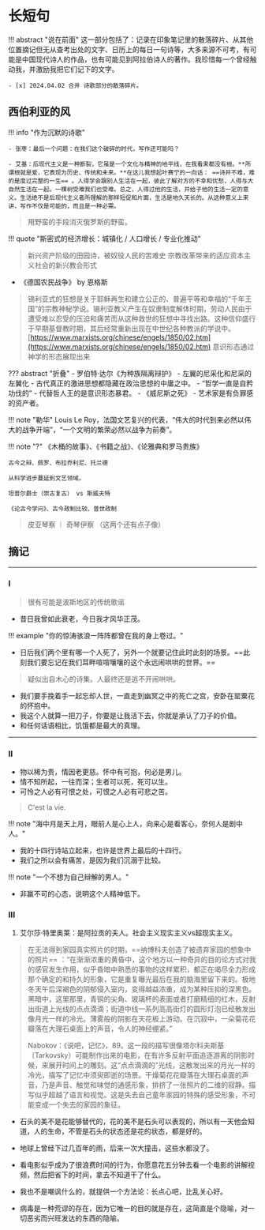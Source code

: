 # 长短句

!!! abstract "说在前面"
    这一部分包括了：记录在印象笔记里的散落碎片、从其他位置摘记但无从查考出处的文字、日历上的每日一句诗等，大多来源不可考，有可能是中国现代诗人的作品，也有可能见到阿拉伯诗人的著作。我珍惜每一个曾经触动我，并激励我把它们记下的文字。

    - [x] 2024.04.02 合并 诗歌部分的散落碎片。

## 西伯利亚的风


!!! info "作为沉默的诗歌"

    - 张枣：最后一个问题：在我们这个破碎的时代，写作还可能吗？
    
    - 艾基：后现代主义是一种断裂，它虽是一个文化与精神的地平线，在我看来都没有根。**所谓根就是爱，它表现为历史、传统和未来。**在这儿我想起叶赛宁的一向话： ==诗并不难，难的是度过完整的一生== 。人得学会跟别人生活在一起，彼此了解对方的不幸和忧愁，人得与大自然生活在一起。一棵树受难我们也受难。总之，人得过他的生活，并给子他的生活一定的意义。生活绝不是后现代主义者所理解的那样短促和片面，生活是地久天长的。从这种意义上来讲，写作不仅是可能的，而且是一种必需。

> 用野蛮的手段消灭俄罗斯的野蛮。


!!! quote "斯密式的经济增长：城镇化 / 人口增长 / 专业化推动"


> 新兴资产阶级的田园诗，被奴役人民的苦难史
> 宗教改革带来的适应资本主义社会的新兴教会形式

- 《德国农民战争》 by 恩格斯
> 锡利亚式的狂想是关于耶稣再生和建立公正的、普遍平等和幸福的“千年王国”的宗教神秘学说。锡利亚教义产生在奴隶制度解体时期，劳动人民由于遭受难以忍受的压迫和痛苦而从这种救世的狂想中寻找出路。这种信仰盛行于早期基督教时期，其后经常重新出现在中世纪各种教派的学说中。
> [https://www.marxists.org/chinese/engels/1850/02.htm](https://www.marxists.org/chinese/engels/1850/02.htm)
> 意识形态通过神学的形态展现出来


??? abstract "折叠"
    - 罗伯特·达尔《为种族隔离辩护》
    - 左翼的尼采化和尼采的左翼化
    - 古代真正的激进思想都隐藏在政治思想的中庸之中。
    - “哲学一直是自矜功伐的”
    - 代替哲人王的是意识形态暴君。
    - 《威尼斯之死》
    - 艺术家是有负罪感的资产者。


!!! note "勒华"
    Louis Le Roy，法国文艺复兴的代表，“伟大的时代到来必然以伟大的战争开端”，“一个文明的繁荣必然以战争为前奏”。

!!! note "?"
    《木桶的故事》、《书籍之战》、《论雅典和罗马贵族》

    古今之辩、佩罗、布拉乔利尼、托兰德

    从科学进步蔓延到文艺领域。

    坦普尔爵士（崇古复古） vs 斯威夫特

    《论古今学问》、古今政制比较、普世政制


> 皮亚琴察 ｜ 奇琴伊察 （这两个还有点子像）


## 摘记
------

###  I


> 很有可能是波斯地区的传统歌谣

- 昔日我曾如此衰老，今日我才风华正茂。

!!! example "你的惊涛骇浪一阵阵都曾在我的身上卷过。"

- 日后我们两个里有哪一个人死了，另外一个就要记住此时此刻的场景。==此刻我们要忘记在我们耳畔喧喧嚷嚷的这个永远闹哄哄的世界。==

> 疑似出自木心的诗集。人最终还是逃不开闹哄哄。

- 我们要手挽着手一起忘却人世，一直走到幽冥之中的死亡之宫，安卧在罂粟花的怀抱中。
- 我这个人就算一把刀子，你要是让我活下去，你就是承认了刀子的价值。
- 和任何话语相比，饥饿都是最大的真理。

--------

### II 

-  物以稀为贵，情因老更慈。怀中有可抱，何必是男儿。
-  情不知所起，一往而深；生者可以死，死可以生。
-  可怜之人必有可恨之处，可恨之人必有可悲之苦。

> C'est la vie.

!!! note  "海中月是天上月，眼前人是心上人，向来心是看客心，奈何人是剧中人。"

-  我的十四行诗站立起来，也许是世界上最后的十四行。
-  我们之所以会有痛苦，是因为我们沉溺于比较。

!!! note  "一个不想为自己辩解的男人。"

-  非赢不可的心态，说明这个人精神低下。

### III 


1. 艾尔莎·特里奥莱：是阿拉贡的夫人。社会主义现实主义vs超现实主义。



> 在无法得到家园真实照片的时期，==纳博科夫创造了被遗弃家园的想象中的照片== ：“在渐渐浓重的黄昏中，这个地方以一种奇异的目的论方式对我的感官发生作用，似乎昏暗中熟悉的事物的这样累积，都正在竭尽全力形成那个确定的和持久的形象，它是重复曝光最后在我的脑海里留下来的。极地冬天午后深褐色的阴郁侵入室内，变得越益浓重，成为某种压抑的深黑色。黑暗中，这里那里，青铜的尖角、玻璃杯的表面或者打磨精细的红木，反射出街道上光线的点点滴滴；街道中线一系列高高街灯的圆形灯泡已经散发出像月光一样的冷光。薄雾般的阴影在天花板上游动。在沉寂中，一朵菊花花瓣落在大理石桌面上的声音，令人的神经绷紧。”
> 
> Nabokov：《说吧，记忆》，89。这一段的描写很像塔尔科夫斯基（Tarkovsky）可能制作出来的电影，在有许多反射平面追逐游离的阴影时候，来展开时间上的雕刻。这“点点滴滴的”光线，这散发出来的月光一样的冷光，描写了记忆中须臾即逝的场景。干燥菊花花瓣落在大理石桌面的声音，乃是声音、触觉和味觉的通感形象，排挤了一张照片的二维的寂静。描写似乎超越了语言和视觉。这是失去自己童年家园的特殊的感受形象，不可能变成一个失去的家园的象征。


- 石头的美不是花能够替代的，花的美不是石头可以表现的，所以有一天他会知道，人的生命，不管是石头的状态还是花的状态，都是好的。

- 地球上曾经下过几百年的雨，后来一次大撞击，这些水都没了。

- 看电影似乎成为了很浪费时间的行为，你愿意花五分钟去看一个电影的讲解视频，然后把省下的时间，拿去不知道干了什么。

- 我也不是嘲讽什么的，就提供一个方法论：长点心吧，比乱关心好。

- 病毒是一种荒谬的存在，因为它唯一的目的就是存在，这简直是个隐喻，对一切恶劣而兴旺发达的东西的隐喻。
